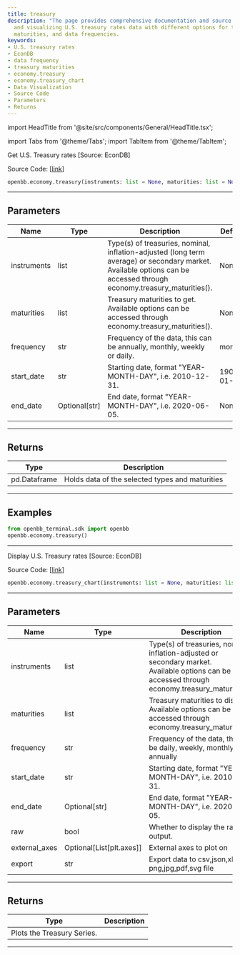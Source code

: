 ```yaml
---
title: treasury
description: "The page provides comprehensive documentation and source code for fetching"
  and visualizing U.S. treasury rates data with different options for type of treasuries,
  maturities, and data frequencies.
keywords:
- U.S. treasury rates
- EconDB
- data frequency
- treasury maturities
- economy.treasury
- economy.treasury_chart
- Data Visualization
- Source Code
- Parameters
- Returns
---
```


import HeadTitle from '@site/src/components/General/HeadTitle.tsx';

<HeadTitle title="economy.treasury - Reference | OpenBB SDK Docs" />

import Tabs from '@theme/Tabs';
import TabItem from '@theme/TabItem';

<Tabs>
<TabItem value="model" label="Model" default>

Get U.S. Treasury rates [Source: EconDB]

Source Code: [[link](https://github.com/OpenBB-finance/OpenBBTerminal/tree/main/openbb_terminal/economy/econdb_model.py#L736)]

```python
openbb.economy.treasury(instruments: list = None, maturities: list = None, frequency: str = "monthly", start_date: str = "1900-01-01", end_date: Optional[str] = None)
```

---

## Parameters

| Name | Type | Description | Default | Optional |
| ---- | ---- | ----------- | ------- | -------- |
| instruments | list | Type(s) of treasuries, nominal, inflation-adjusted (long term average) or secondary market.<br/>Available options can be accessed through economy.treasury_maturities(). | None | True |
| maturities | list | Treasury maturities to get. Available options can be accessed through economy.treasury_maturities(). | None | True |
| frequency | str | Frequency of the data, this can be annually, monthly, weekly or daily. | monthly | True |
| start_date | str | Starting date, format "YEAR-MONTH-DAY", i.e. 2010-12-31. | 1900-01-01 | True |
| end_date | Optional[str] | End date, format "YEAR-MONTH-DAY", i.e. 2020-06-05. | None | True |


---

## Returns

| Type | Description |
| ---- | ----------- |
| pd.Dataframe | Holds data of the selected types and maturities |
---

## Examples

```python
from openbb_terminal.sdk import openbb
openbb.economy.treasury()
```

---

</TabItem>
<TabItem value="view" label="Chart">

Display U.S. Treasury rates [Source: EconDB]

Source Code: [[link](https://github.com/OpenBB-finance/OpenBBTerminal/tree/main/openbb_terminal/economy/econdb_view.py#L145)]

```python
openbb.economy.treasury_chart(instruments: list = None, maturities: list = None, frequency: str = "monthly", start_date: str = "1900-01-01", end_date: Optional[str] = None, raw: bool = False, external_axes: Optional[List[axes]] = None, export: str = "")
```

---

## Parameters

| Name | Type | Description | Default | Optional |
| ---- | ---- | ----------- | ------- | -------- |
| instruments | list | Type(s) of treasuries, nominal, inflation-adjusted or secondary market.<br/>Available options can be accessed through economy.treasury_maturities(). | None | True |
| maturities | list | Treasury maturities to display. Available options can be accessed through economy.treasury_maturities(). | None | True |
| frequency | str | Frequency of the data, this can be daily, weekly, monthly or annually | monthly | True |
| start_date | str | Starting date, format "YEAR-MONTH-DAY", i.e. 2010-12-31. | 1900-01-01 | True |
| end_date | Optional[str] | End date, format "YEAR-MONTH-DAY", i.e. 2020-06-05. | None | True |
| raw | bool | Whether to display the raw output. | False | True |
| external_axes | Optional[List[plt.axes]] | External axes to plot on | None | True |
| export | str | Export data to csv,json,xlsx or png,jpg,pdf,svg file |  | True |


---

## Returns

| Type | Description |
| ---- | ----------- |
| Plots the Treasury Series. |  |
---

</TabItem>
</Tabs>
